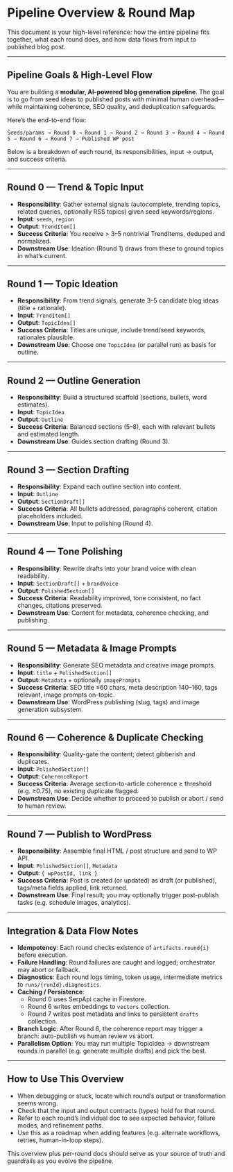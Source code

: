 # Pipeline Overview & Round Map

This document is your high-level reference: how the entire pipeline fits together, what each round does, and how data flows from input to published blog post.

---

## Pipeline Goals & High-Level Flow

You are building a **modular, AI-powered blog generation pipeline**. The goal is to go from seed ideas to published posts with minimal human overhead—while maintaining coherence, SEO quality, and deduplication safeguards.

Here’s the end-to-end flow:
```
Seeds/params → Round 0 → Round 1 → Round 2 → Round 3 → Round 4 → Round 5 → Round 6 → Round 7 → Published WP post
```


Below is a breakdown of each round, its responsibilities, input → output, and success criteria.

---

## Round 0 — Trend & Topic Input

- **Responsibility**: Gather external signals (autocomplete, trending topics, related queries, optionally RSS topics) given seed keywords/regions.  
- **Input**: `seeds`, `region`  
- **Output**: `TrendItem[]`  
- **Success Criteria**: You receive > 3–5 nontrivial TrendItems, deduped and normalized.  
- **Downstream Use**: Ideation (Round 1) draws from these to ground topics in what’s current.

---

## Round 1 — Topic Ideation

- **Responsibility**: From trend signals, generate 3–5 candidate blog ideas (title + rationale).  
- **Input**: `TrendItem[]`  
- **Output**: `TopicIdea[]`  
- **Success Criteria**: Titles are unique, include trend/seed keywords, rationales plausible.  
- **Downstream Use**: Choose one `TopicIdea` (or parallel run) as basis for outline.

---

## Round 2 — Outline Generation

- **Responsibility**: Build a structured scaffold (sections, bullets, word estimates).  
- **Input**: `TopicIdea`  
- **Output**: `Outline`  
- **Success Criteria**: Balanced sections (5–8), each with relevant bullets and estimated length.  
- **Downstream Use**: Guides section drafting (Round 3).

---

## Round 3 — Section Drafting

- **Responsibility**: Expand each outline section into content.  
- **Input**: `Outline`  
- **Output**: `SectionDraft[]`  
- **Success Criteria**: All bullets addressed, paragraphs coherent, citation placeholders included.  
- **Downstream Use**: Input to polishing (Round 4).

---

## Round 4 — Tone Polishing

- **Responsibility**: Rewrite drafts into your brand voice with clean readability.  
- **Input**: `SectionDraft[]` + `brandVoice`  
- **Output**: `PolishedSection[]`  
- **Success Criteria**: Readability improved, tone consistent, no fact changes, citations preserved.  
- **Downstream Use**: Content for metadata, coherence checking, and publishing.

---

## Round 5 — Metadata & Image Prompts

- **Responsibility**: Generate SEO metadata and creative image prompts.  
- **Input**: `title` + `PolishedSection[]`  
- **Output**: `Metadata` + optionally `imagePrompts`  
- **Success Criteria**: SEO title ≤60 chars, meta description 140–160, tags relevant, image prompts on-topic.  
- **Downstream Use**: WordPress publishing (slug, tags) and image generation subsystem.

---

## Round 6 — Coherence & Duplicate Checking

- **Responsibility**: Quality-gate the content; detect gibberish and duplicates.  
- **Input**: `PolishedSection[]`  
- **Output**: `CoherenceReport`  
- **Success Criteria**: Average section-to-article coherence ≥ threshold (e.g. ≥0.75), no existing duplicate flagged.  
- **Downstream Use**: Decide whether to proceed to publish or abort / send to human review.

---

## Round 7 — Publish to WordPress

- **Responsibility**: Assemble final HTML / post structure and send to WP API.  
- **Input**: `PolishedSection[]`, `Metadata`  
- **Output**: `{ wpPostId, link }`  
- **Success Criteria**: Post is created (or updated) as draft (or published), tags/meta fields applied, link returned.  
- **Downstream Use**: Final result; you may optionally trigger post-publish tasks (e.g. schedule images, analytics).

---

## Integration & Data Flow Notes

- **Idempotency**: Each round checks existence of `artifacts.round{i}` before execution.  
- **Failure Handling**: Round failures are caught and logged; orchestrator may abort or fallback.  
- **Diagnostics**: Each round logs timing, token usage, intermediate metrics to `runs/{runId}.diagnostics`.  
- **Caching / Persistence**:
  - Round 0 uses SerpApi cache in Firestore.  
  - Round 6 writes embeddings to `vectors` collection.  
  - Round 7 writes post metadata and links to persistent `drafts` collection.  
- **Branch Logic**: After Round 6, the coherence report may trigger a branch: auto-publish vs human review vs abort.  
- **Parallelism Option**: You may run multiple TopicIdea → downstream rounds in parallel (e.g. generate multiple drafts) and pick the best.

---

## How to Use This Overview

- When debugging or stuck, locate which round’s output or transformation seems wrong.  
- Check that the input and output contracts (types) hold for that round.  
- Refer to each round’s individual doc to see expected behavior, failure modes, and refinement paths.  
- Use this as a roadmap when adding features (e.g. alternate workflows, retries, human-in-loop steps).  

This overview plus per-round docs should serve as your source of truth and guardrails as you evolve the pipeline.  
